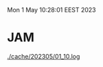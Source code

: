 Mon  1 May 10:28:01 EEST 2023
# JAM
<a href='./cache/202305/01_10.log'>./cache/202305/01_10.log</a>
